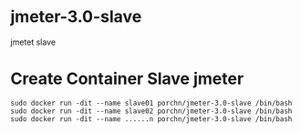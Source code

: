 # jmeter-3.0-slave
jmetet slave

# Create Container Slave jmeter
```
sudo docker run -dit --name slave01 porchn/jmeter-3.0-slave /bin/bash
sudo docker run -dit --name slave02 porchn/jmeter-3.0-slave /bin/bash
sudo docker run -dit --name ......n porchn/jmeter-3.0-slave /bin/bash
```
